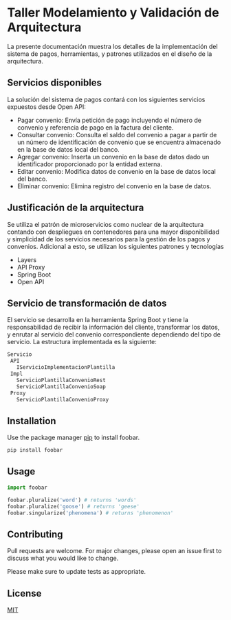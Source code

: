 # Taller Modelamiento y Validación de Arquitectura

La presente documentación muestra los detalles de la implementación del sistema de pagos, herramientas, y patrones utilizados en el diseño de la arquitectura.

## Servicios disponibles

La solución del sistema de pagos contará con los siguientes servicios expuestos desde Open API:

- Pagar convenio: Envía petición de pago incluyendo el número de convenio y referencia de pago en la factura del cliente.
- Consultar convenio: Consulta el saldo del convenio a pagar a partir de un número de identificación de convenio que se encuentra almacenado en la base de datos local del banco.
- Agregar convenio: Inserta un convenio en la base de datos dado un identificador proporcionado por la entidad externa.
- Editar convenio: Modifica datos de convenio en la base de datos local del banco. 
- Eliminar convenio: Elimina registro del convenio en la base de datos.

## Justificación de la arquitectura

Se utiliza el patrón de microservicios como nuclear de la arquitectura contando con despliegues en contenedores para una mayor disponibilidad y simplicidad de los servicios necesarios para la gestión de los pagos y convenios. Adicional a esto, se utilizan los siguientes patrones y tecnologías

- Layers
- API Proxy
- Spring Boot
- Open API
 
## Servicio de transformación de datos
El servicio se desarrolla en la herramienta Spring Boot y tiene la responsabilidad de recibir la información del cliente, transformar los datos, y enrutar al servicio del convenio correspondiente dependiendo del tipo de servicio. La estructura implementada es la siguiente:

```bash
Servicio
 API
   IServicioImplementacionPlantilla
 Impl
   ServicioPlantillaConvenioRest
   ServicioPlantillaConvenioSoap
 Proxy
   ServicioPlantillaConvenioProxy
```

## Installation

Use the package manager [pip](https://pip.pypa.io/en/stable/) to install foobar.

```bash
pip install foobar
```

## Usage

```python
import foobar

foobar.pluralize('word') # returns 'words'
foobar.pluralize('goose') # returns 'geese'
foobar.singularize('phenomena') # returns 'phenomenon'
```

## Contributing
Pull requests are welcome. For major changes, please open an issue first to discuss what you would like to change.

Please make sure to update tests as appropriate.

## License
[MIT](https://choosealicense.com/licenses/mit/)
